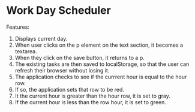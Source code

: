# Work Day Scheduler

Features:

1. Displays current day.
2. When user clicks on the p element on the text section, it becomes a textarea.
3. When they click on the save button, it returns to a p.
4. The existing tasks are then saved to localStorage, so that the user can refresh
    their browser without losing it.
5. The application checks to see if the currrent hour is equal to the hour row.
6. If so, the application sets that row to be red.
7. It the current hour is greater than the hour row, it is set to gray.
8. If the current hour is less than the row hour, it is set to green.


